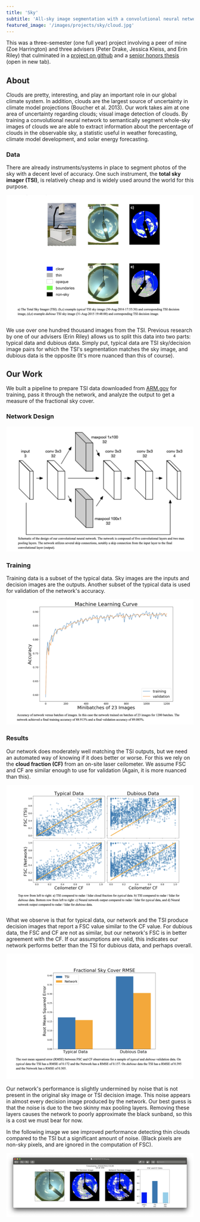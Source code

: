 ```yaml
---
title: 'Sky'
subtitle: 'All-sky image segmentation with a convolutional neural network'
featured_image: '/images/projects/sky/cloud.jpg'
---
```


This was a three-semester (one full year) project involving a peer of mine (Zoe Harrington) and three advisers (Peter
Drake, Jessica Kleiss, and Erin Riley) that culminated in a <a href="https://github.com/PeterDrake/sky">project on
github</a> and a [senior honors thesis](/images/projects/sky/thesis.pdf) (open in new tab).

## About
Clouds are pretty, interesting, and play an important role in our global climate system. In addition, clouds are the 
largest source of uncertainty in climate model projections (Boucher et al. 2013). Our work takes aim at one area of 
uncertainty regarding clouds; visual image detection of clouds. By training a convolutional neural network to 
semantically segment whole-sky images of clouds we are able to extract information about the percentage of clouds in 
the observable sky, a statistic useful in weather forecasting, climate model development, and solar energy forecasting.

### Data 
There are already instruments/systems in place to segment photos of the sky with a decent level of accuracy. One such 
instrument, the **total sky imager (TSI)**, is relatively cheap and is widely used around the world for this purpose. 

![](/images/projects/sky/data.png)

We use over one hundred thousand images from the TSI. Previous research by one of our advisers (Erin Riley) allows us
to split this data into two parts: typical data and dubious data. Simply put, typical data are TSI sky/decision image 
pairs for which the TSI's segmentation matches the sky image, and dubious data is the opposite (It's more nuanced than this of 
course).

## Our Work
We built a pipeline to prepare TSI data downloaded from <a href="https://www.archive.arm.gov/discovery/#v/results/s/fsite::sgp.P/ffac::sgp.C1/fdpl::sgptsicldmaskC1.a1/fdpl::sgptsiskyimageC1.a1">ARM.gov</a>
for training, pass it through the network, and analyze the output to get a measure of the fractional sky cover.

### Network Design

![](/images/projects/sky/network_diagram.png)

### Training
Training data is a subset of the typical data. Sky images are the inputs and decision images are the outputs. Another
subset of the typical data is used for validation of the network's accuracy. 

![](/images/projects/sky/learning.png)

### Results
Our network does moderately well matching the TSI outputs, but we need an automated way of knowing if it does better or 
worse. For this we rely on the **cloud fraction (CF)** from an on-site laser ceilometer. We assume FSC and CF are similar
enough to use for validation (Again, it is more nuanced than this). 

![](/images/projects/sky/scatter.png)

What we observe is that for typical data, our network and the TSI produce decision images that report a FSC value 
similar to the CF value. For dubious data, the FSC and CF are not as similar, but our network's FSC is in better
agreement with the CF. If our assumptions are valid, this indicates our network performs better than the TSI for dubious
data, and perhaps overall. 

![](/images/projects/sky/barchart.png)

Our network's performance is slightly undermined by noise that is not present in the original sky image or TSI decision
image. This noise appears in almost every decision image produced by the network. Our best guess is that the noise is
due to the two skinny max pooling layers. Removing these layers causes the network to poorly approximate the black 
sunband, so this is a cost we must bear for now. 

In the following image we see improved performance detecting thin clouds compared to the TSI but a significant amount
of noise. (Black pixels are non-sky pixels, and are ignored in the computation of FSC).

![](/images/projects/sky/outputs.png)

